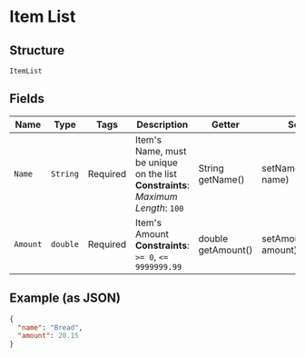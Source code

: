 
# Item List

## Structure

`ItemList`

## Fields

| Name | Type | Tags | Description | Getter | Setter |
|  --- | --- | --- | --- | --- | --- |
| `Name` | `String` | Required | Item's Name, must be unique on the list<br>**Constraints**: *Maximum Length*: `100` | String getName() | setName(String name) |
| `Amount` | `double` | Required | Item's Amount<br>**Constraints**: `>= 0`, `<= 9999999.99` | double getAmount() | setAmount(double amount) |

## Example (as JSON)

```json
{
  "name": "Bread",
  "amount": 20.15
}
```


